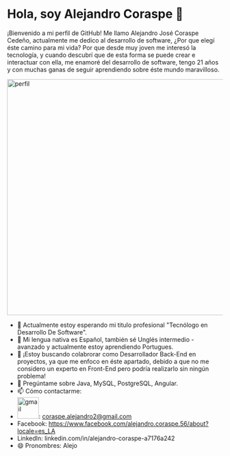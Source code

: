 # Hola, soy Alejandro Coraspe 👋

¡Bienvenido a mi perfil de GitHub! Me llamo Alejandro José Coraspe Cedeño, actualmente me dedico al desarrollo de software, ¿Por que elegí éste camino para mi vida? Por que desde muy joven me interesó la tecnología, y cuando descubrí que de esta forma se puede crear e interactuar con ella, me enamoré del desarrollo de software, tengo 21 años y con muchas ganas de seguir aprendiendo sobre éste mundo maravilloso.

<img src="https://scontent.fcue3-1.fna.fbcdn.net/v/t1.6435-9/173829190_466003847983167_7727668210667380514_n.jpg?_nc_cat=102&ccb=1-7&_nc_sid=be3454&_nc_ohc=p8nNP4Fnaq0AX_flIXG&_nc_ht=scontent.fcue3-1.fna&oh=00_AfDQys3pjTtnalkB2UPL_qtYaYPdthUevnV_85flCuf5bQ&oe=65C678E7" alt="perfil" width="550" height="550">

- 🔭 Actualmente estoy esperando mi titulo profesional "Tecnólogo en Desarrollo De Software".
- 🌱 Mi lengua nativa es Español, también sé Unglés intermedio - avanzado y actualmente estoy aprendiendo Portugues.
- 👯 ¡Estoy buscando colabrorar como Desarrollador Back-End en proyectos, ya que me enfoco en éste apartado, debido a que no me considero un experto en Front-End pero podría realizarlo sin ningún problema!
- 💬 Pregúntame sobre Java, MySQL, PostgreSQL, Angular.
- 📫 Cómo contactarme: 
- <img src="https://img.shields.io/badge/Gmail-D14836?style=for-the-badge&logo=gmail&logoColor=white" alt="gmail" width="50" height="50">: coraspe.alejandro2@gmail.com 
- Facebook: https://www.facebook.com/alejandro.coraspe.56/about?locale=es_LA
- LinkedIn: linkedin.com/in/alejandro-coraspe-a7176a242
- 😄 Pronombres: Alejo
